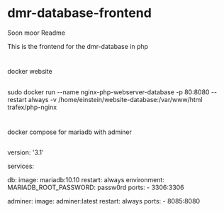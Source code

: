 # dmr-database-frontend

Soon moor Readme


This is the frontend for the dmr-database in php

#
docker website

##
sudo docker run --name nginx-php-webserver-database -p 80:8080 --restart always -v /home/einstein/website-database:/var/www/html trafex/php-nginx


#
docker compose for mariadb with adminer

##
version: '3.1'

services:

  db:
    image: mariadb:10.10
    restart: always
    environment:
      MARIADB_ROOT_PASSWORD: passw0rd
    ports:
      - 3306:3306

  adminer:
    image: adminer:latest
    restart: always
    ports:
      - 8085:8080
